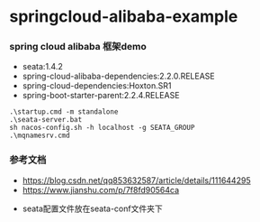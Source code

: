 # springcloud-alibaba-example

### spring cloud alibaba 框架demo

* seata:1.4.2
* spring-cloud-alibaba-dependencies:2.2.0.RELEASE
* spring-cloud-dependencies:Hoxton.SR1
* spring-boot-starter-parent:2.2.4.RELEASE

```
.\startup.cmd -m standalone
.\seata-server.bat 
sh nacos-config.sh -h localhost -g SEATA_GROUP
.\mqnamesrv.cmd
```


### 参考文档
*  https://blog.csdn.net/qq853632587/article/details/111644295
*  https://www.jianshu.com/p/7f8fd90564ca


+ seata配置文件放在seata-conf文件夹下
